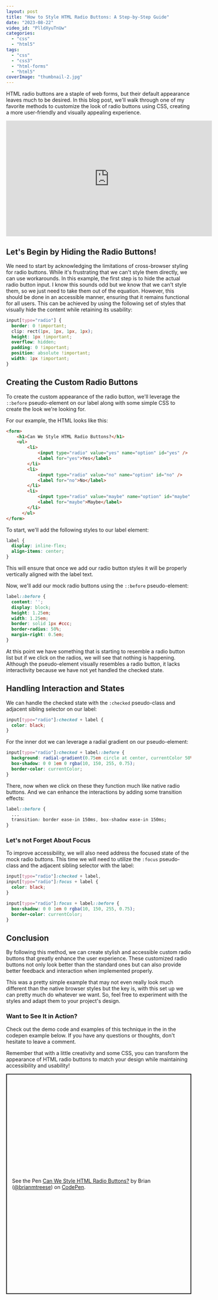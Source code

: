```yaml
---
layout: post
title: "How to Style HTML Radio Buttons: A Step-by-Step Guide"
date: "2023-08-22"
video_id: "PlldXyuTnUw"
categories: 
  - "css"
  - "html5"
tags: 
  - "css"
  - "css3"
  - "html-forms"
  - "html5"
coverImage: "thumbnail-2.jpg"
---
```


<p class="intro"><span class="dropcap">H</span>TML radio buttons are a staple of web forms, but their default appearance leaves much to be desired. In this blog post, we'll walk through one of my favorite methods to customize the look of radio buttons using CSS, creating a more user-friendly and visually appealing experience.</p>

<iframe width="560" height="315" src="https://www.youtube.com/embed/PlldXyuTnUw?si=in4XA7s5JSVG6d3g" title="YouTube video player" frameborder="0" allow="accelerometer; autoplay; clipboard-write; encrypted-media; gyroscope; picture-in-picture; web-share" allowfullscreen></iframe>

## Let's Begin by Hiding the Radio Buttons!

We need to start by acknowledging the limitations of cross-browser styling for radio buttons. While it's frustrating that we can't style them directly, we can use workarounds. In this example, the first step is to hide the actual radio button input. I know this sounds odd but we know that we can't style them, so we just need to take them out of the equation. However, this should be done in an accessible manner, ensuring that it remains functional for all users. This can be achieved by using the following set of styles that visually hide the content while retaining its usability:

```css
input[type="radio"] {
  border: 0 !important;
  clip: rect(1px, 1px, 1px, 1px);
  height: 1px !important;
  overflow: hidden;
  padding: 0 !important;
  position: absolute !important;
  width: 1px !important;
}
```

## Creating the Custom Radio Buttons

To create the custom appearance of the radio button, we'll leverage the `::before` pseudo-element on our label along with some simple CSS to create the look we're looking for.

For our example, the HTML looks like this:

```html
<form>
    <h1>Can We Style HTML Radio Buttons?</h1>
    <ul>
        <li>
            <input type="radio" value="yes" name="option" id="yes" />
            <label for="yes">Yes</label>
        </li>
        <li>
            <input type="radio" value="no" name="option" id="no" />
            <label for="no">No</label>
        </li>
        <li>
            <input type="radio" value="maybe" name="option" id="maybe" />
            <label for="maybe">Maybe</label>
        </li>
      </ul>
</form>
```

To start, we'll add the following styles to our label element:

```css
label {
  display: inline-flex;
  align-items: center;
}
```

This will ensure that once we add our radio button styles it will be properly vertically aligned with the label text.

Now, we'll add our mock radio buttons using the `::before` pseudo-element:

```css
label::before {
  content: '';
  display: block;
  height: 1.25em;
  width: 1.25em;
  border: solid 1px #ccc;
  border-radius: 50%;
  margin-right: 0.5em;
}
```

At this point we have something that is starting to resemble a radio button list but if we click on the radios, we will see that nothing is happening. Although the pseudo-element visually resembles a radio button, it lacks interactivity because we have not yet handled the checked state.

## Handling Interaction and States

We can handle the checked state with the `:checked` pseudo-class and adjacent sibling selector on our label:

```css
input[type="radio"]:checked + label {
  color: black;
}
```

For the inner dot we can leverage a radial gradient on our pseudo-element:

```css
input[type="radio"]:checked + label::before {
  background: radial-gradient(0.75em circle at center, currentColor 50%, transparent 55%);
  box-shadow: 0 0 1em 0 rgba(10, 150, 255, 0.75);
  border-color: currentColor;
}
```

There, now when we click on these they function much like native radio buttons. And we can enhance the interactions by adding some transition effects:

```css
label::before {
  ...
  transition: border ease-in 150ms, box-shadow ease-in 150ms;
}
```

### Let's not Forget About Focus

To improve accessibility, we will also need address the focused state of the mock radio buttons. This time we will need to utilize the `:focus` pseudo-class and the adjacent sibling selector with the label:

```css
input[type="radio"]:checked + label,
input[type="radio"]:focus + label {
  color: black;
}

input[type="radio"]:focus + label::before {
  box-shadow: 0 0 1em 0 rgba(10, 150, 255, 0.75);
  border-color: currentColor;
}
```

## Conclusion

By following this method, we can create stylish and accessible custom radio buttons that greatly enhance the user experience. These customized radio buttons not only look better than the standard ones but can also provide better feedback and interaction when implemented properly.

This was a pretty simple example that may not even really look much different than the native browser styles but the key is, with this set up we can pretty much do whatever we want. So, feel free to experiment with the styles and adapt them to your project's design.

### Want to See It in Action?

Check out the demo code and examples of this technique in the in the codepen example below. If you have any questions or thoughts, don't hesitate to leave a comment.

Remember that with a little creativity and some CSS, you can transform the appearance of HTML radio buttons to match your design while maintaining accessibility and usability!

<p class="codepen" data-height="600" data-slug-hash="bGOGeBJ" data-user="brianmtreese" style="height: 600px; box-sizing: border-box; display: flex; align-items: center; justify-content: center; border: 2px solid; margin: 1em 0; padding: 1em;">
  <span>See the Pen <a href="https://codepen.io/brianmtreese/pen/bGOGeBJ">
  Can We Style HTML Radio Buttons?</a> by Brian (<a href="https://codepen.io/brianmtreese">@brianmtreese</a>)
  on <a href="https://codepen.io">CodePen</a>.</span>
</p>
<script async src="https://cpwebassets.codepen.io/assets/embed/ei.js"></script>

